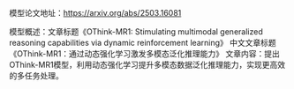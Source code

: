 模型论文地址：https://arxiv.org/abs/2503.16081

模型概述：文章标题《OThink-MR1: Stimulating multimodal generalized reasoning capabilities via dynamic reinforcement learning》
中文文章标题《OThink-MR1：通过动态强化学习激发多模态泛化推理能力》
文章内容：提出OThink-MR1模型，利用动态强化学习提升多模态数据泛化推理能力，实现更高效的多任务处理。
